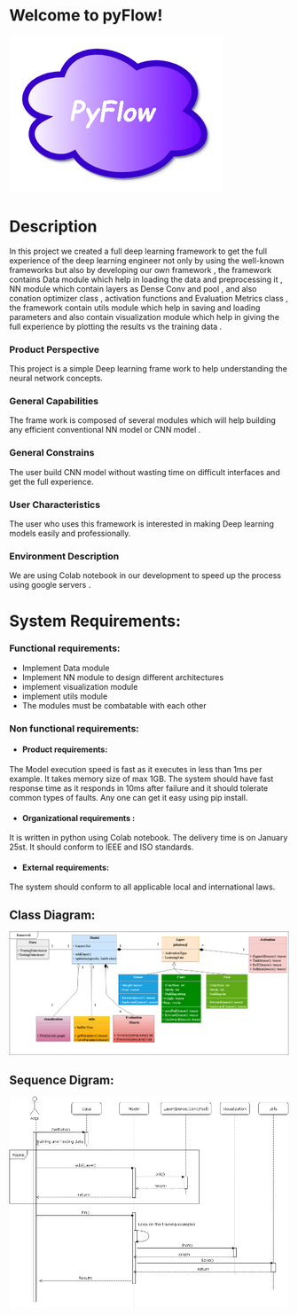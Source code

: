 # Welcome to pyFlow!
![](Images/logo.png)
# Description
  In this project we created a full deep learning framework to get the full experience of the deep learning engineer not only by using the well-known frameworks but also by developing our own framework , the framework contains Data module which help in loading the data and preprocessing it , NN module which contain layers as Dense Conv and pool , and also conation optimizer class , activation functions and Evaluation Metrics class , the framework contain utils module which help in saving and loading parameters and also contain visualization module which help in giving the full experience by plotting the results vs the training data . 
### Product Perspective
  This project is a simple Deep learning frame work to help understanding the neural network concepts.

### General Capabilities

  The frame work is composed of several modules which will help building any efficient conventional NN model or CNN model . 

### General Constrains

  The user build CNN model without wasting time on difficult interfaces and get the full experience.

### User Characteristics

  The user who uses this framework is interested in making Deep learning models easily and professionally.

### Environment Description

  We are using Colab notebook in our development to speed up the process using google servers . 

# System Requirements:

### Functional requirements:

 - Implement Data module
 - Implement NN module to design different architectures
 - implement visualization module  
 - implement utils module 
 - The modules must be combatable with each other 
 
 ### Non functional requirements:
 
 - #### Product requirements:
The Model execution speed is fast as it executes in less than 1ms per example. 
It takes memory size of max 1GB. 
The system should have fast response time as it responds in 10ms after failure and it should tolerate common types of faults.
Any one can get it easy using pip install.
 -  #### Organizational requirements :
It is written in python using Colab notebook. 
The delivery time is on January 25st. It should conform to IEEE and ISO standards.
 - #### External requirements:
The system should conform to all applicable local and international laws.

## Class Diagram:
![](Images/class.png)

## Sequence Digram:
![](Images/seq.png)
